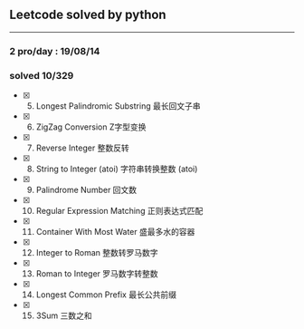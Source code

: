 ## Leetcode solved by python

------
### 2 pro/day : 19/08/14
### solved 10/329
- [x] 5. Longest Palindromic Substring  最长回文子串
- [x] 6. ZigZag Conversion  Z字型变换
- [x] 7. Reverse Integer  整数反转 
- [x] 8. String to Integer (atoi)  字符串转换整数 (atoi)
- [x] 9. Palindrome Number  回文数
- [x] 10. Regular Expression Matching  正则表达式匹配
- [x] 11. Container With Most Water  盛最多水的容器
- [x] 12. Integer to Roman  整数转罗马数字
- [x] 13. Roman to Integer  罗马数字转整数
- [x] 14. Longest Common Prefix  最长公共前缀
- [x] 15. 3Sum  三数之和